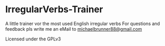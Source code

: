 IrregularVerbs-Trainer
======================

A little trainer vor the most used English irregular verbs
For questions and feedback pls write me an eMail to michaelbrunner88@gmail.com



Licensed under the GPLv3

